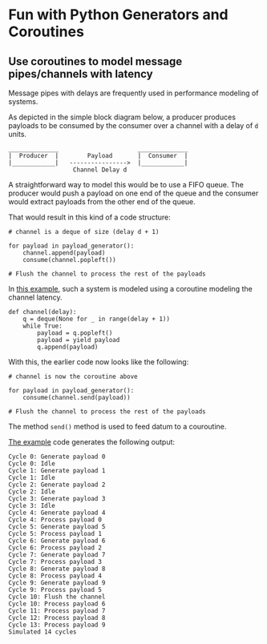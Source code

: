 # Fun with Python Generators and Coroutines

## Use coroutines to model message pipes/channels with latency

Message pipes with delays are frequently used in performance modeling of
systems.

As depicted in the simple block diagram below, a producer produces payloads
to be consumed by the consumer over a channel with a delay of `d` units.
```
______________                      ______________
|  Producer  |        Payload       |  Consumer  |
|____________|   ---------------->  |____________|
                  Channel Delay d
```
A straightforward way to model this would be to use a FIFO queue. The producer
would push a payload on one end of the queue and the consumer would extract
payloads from the other end of the queue.

That would result in this kind of a code structure:
```
# channel is a deque of size (delay d + 1)

for payload in payload_generator():
    channel.append(payload)
    consume(channel.popleft())

# Flush the channel to process the rest of the payloads
```

In [this example](./simple_latency_model_gen.py), such a system
is modeled using a coroutine modeling the channel latency.

```
def channel(delay):
    q = deque(None for _ in range(delay + 1))
    while True:
        payload = q.popleft()
        payload = yield payload
        q.append(payload)
```

With this, the earlier code now looks like the following:
```
# channel is now the coroutine above

for payload in payload_generator():
    consume(channel.send(payload))

# Flush the channel to process the rest of the payloads
```
The method `send()` method is used to feed datum to a couroutine.

[The example](./simple_latency_model_gen.py) code generates the following output:
```
Cycle 0: Generate payload 0
Cycle 0: Idle
Cycle 1: Generate payload 1
Cycle 1: Idle
Cycle 2: Generate payload 2
Cycle 2: Idle
Cycle 3: Generate payload 3
Cycle 3: Idle
Cycle 4: Generate payload 4
Cycle 4: Process payload 0
Cycle 5: Generate payload 5
Cycle 5: Process payload 1
Cycle 6: Generate payload 6
Cycle 6: Process payload 2
Cycle 7: Generate payload 7
Cycle 7: Process payload 3
Cycle 8: Generate payload 8
Cycle 8: Process payload 4
Cycle 9: Generate payload 9
Cycle 9: Process payload 5
Cycle 10: Flush the channel
Cycle 10: Process payload 6
Cycle 11: Process payload 7
Cycle 12: Process payload 8
Cycle 13: Process payload 9
Simulated 14 cycles
```

